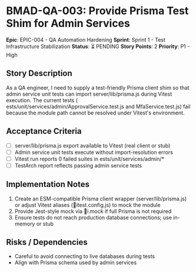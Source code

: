 # BMAD-QA-003: Provide Prisma Test Shim for Admin Services

**Epic**: EPIC-004 - QA Automation Hardening
**Sprint**: Sprint 1 - Test Infrastructure Stabilization
**Status**: ⏳ PENDING
**Story Points**: 2
**Priority**: P1 - High

## Story Description

As a QA engineer, I need to supply a test-friendly Prisma client shim so that admin service unit tests can import server/lib/prisma.js during Vitest execution. The current tests (	ests/unit/services/admin/ApprovalService.test.js and MfaService.test.js) fail because the module path cannot be resolved under Vitest's environment.

## Acceptance Criteria

- [ ] server/lib/prisma.js export available to Vitest (real client or stub)
- [ ] Admin service unit tests execute without import-resolution errors
- [ ] Vitest run reports 0 failed suites in 	ests/unit/services/admin/*
- [ ] TestArch report reflects passing admin service tests

## Implementation Notes

1. Create an ESM-compatible Prisma client wrapper (server/lib/prisma.js) or adjust Vitest aliases (itest.config.js) to mock the module
2. Provide Jest-style mock via i.mock if full Prisma is not required
3. Ensure tests do not reach production database connections; use in-memory or stub

## Risks / Dependencies

- Careful to avoid connecting to live databases during tests
- Align with Prisma schema used by admin services
